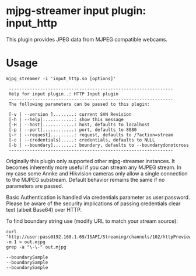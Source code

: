 mjpg-streamer input plugin: input_http
======================================

This plugin provides JPEG data from MJPEG compatible webcams.

Usage
=====

    mjpg_streamer -i 'input_http.so [options]'
    
```
 ---------------------------------------------------------------
 Help for input plugin..: HTTP Input plugin
 ---------------------------------------------------------------
 The following parameters can be passed to this plugin:

 [-v | --version ]........: current SVN Revision
 [-h | --help]............: show this message
 [-H | --host]............: host, defaults to localhost
 [-p | --port]............: port, defaults to 8080
 [-r | --request].........: request, defaults to /?action=stream
 [-c | --credentials].....: credentials, defaults to NULL
 [-b | --boundary]........: boundary, defaults to --boundarydonotcross
 ---------------------------------------------------------------
```

Originally this plugin only supported other mjpg-streamer instances. It becomes inherently more useful if you can stream any
MJPEG stream. In my case some Annke and Hikvision cameras only allow a single connection to the MJPEG substream. Default behavior remains the same if no parameters are passed.

Basic Authentication is handled via credentials parameter as user:password. Please be aware of the security implications of passing credentials clear text (albeit Base64) over HTTP.

To find boundary string use (modify URL to match your stream source):

```
curl "http://user:pass@192.168.1.69/ISAPI/Streaming/channels/102/httpPreview" -m 1 > out.mjpg
grep -a "\-\-" out.mjpg

--boundarySample
--boundarySample
--boundarySample
```
